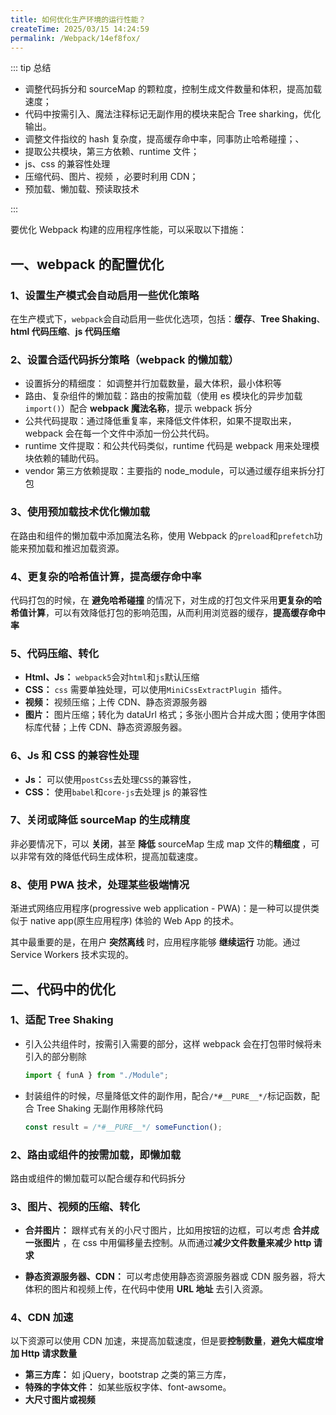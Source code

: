 ```yaml
---
title: 如何优化生产环境的运行性能？
createTime: 2025/03/15 14:24:59
permalink: /Webpack/14ef8fox/
---
```


::: tip 总结

- 调整代码拆分和 sourceMap 的颗粒度，控制生成文件数量和体积，提高加载速度；
- 代码中按需引入、魔法注释标记无副作用的模块来配合 Tree sharking，优化输出。
- 调整文件指纹的 hash 复杂度，提高缓存命中率，同事防止哈希碰撞；、
- 提取公共模块，第三方依赖、runtime 文件；
- js、css 的兼容性处理
- 压缩代码、图片、视频 ，必要时利用 CDN；
- 预加载、懒加载、预读取技术

:::

要优化 Webpack 构建的应用程序性能，可以采取以下措施：

## 一、webpack 的配置优化

### 1、设置生产模式会自动启用一些优化策略

在生产模式下，`webpack`会自动启用一些优化选项，包括：**缓存**、**Tree Shaking**、**html 代码压缩**、**js 代码压缩**

### 2、设置合适代码拆分策略（webpack 的懒加载）

- 设置拆分的精细度： 如调整并行加载数量，最大体积，最小体积等
- 路由、复杂组件的懒加载：路由的按需加载（使用 es 模块化的异步加载`import()`）配合 **webpack 魔法名称**，提示 webpack 拆分
- 公共代码提取：通过降低重复率，来降低文件体积，如果不提取出来，webpack 会在每一个文件中添加一份公共代码。
- runtime 文件提取：和公共代码类似，runtime 代码是 webpack 用来处理模块依赖的辅助代码。
- vendor 第三方依赖提取：主要指的 node_module，可以通过缓存组来拆分打包

### 3、使用预加载技术优化懒加载

在路由和组件的懒加载中添加魔法名称，使用 Webpack 的`preload`和`prefetch`功能来预加载和推迟加载资源。

### 4、更复杂的哈希值计算，提高缓存命中率

代码打包的时候，在 **避免哈希碰撞** 的情况下，对生成的打包文件采用**更复杂的哈希值计算**，可以有效降低打包的影响范围，从而利用浏览器的缓存，**提高缓存命中率**

### 5、代码压缩、转化

- **Html、Js：** `webpack5`会对`html`和`js`默认压缩
- **CSS：** `css` 需要单独处理，可以使用`MiniCssExtractPlugin `插件。
- **视频：** 视频压缩；上传 CDN、静态资源服务器
- **图片：** 图片压缩；转化为 dataUrl 格式；多张小图片合并成大图；使用字体图标库代替；上传 CDN、静态资源服务器。

### 6、Js 和 CSS 的兼容性处理

- **Js：** 可以使用`postCss`去处理`CSS`的兼容性，
- **CSS：** 使用`babel`和`core-js`去处理 js 的兼容性

### 7、关闭或降低 sourceMap 的生成精度

非必要情况下，可以 **关闭**，甚至 **降低** sourceMap 生成 map 文件的**精细度** ，可以非常有效的降低代码生成体积，提高加载速度。

### 8、使用 PWA 技术，处理某些极端情况

渐进式网络应用程序(progressive web application - PWA)：是一种可以提供类似于 native app(原生应用程序) 体验的 Web App 的技术。

其中最重要的是，在用户 **突然离线** 时，应用程序能够 **继续运行** 功能。通过 Service Workers 技术实现的。

## 二、代码中的优化

### 1、适配 Tree Shaking

- 引入公共组件时，按需引入需要的部分，这样 webpack 会在打包带时候将未引入的部分剔除

  ```js
  import { funA } from "./Module";
  ```

- 封装组件的时候，尽量降低文件的副作用，配合`/*#__PURE__*/`标记函数，配合 Tree Shaking 无副作用移除代码

  ```js
  const result = /*#__PURE__*/ someFunction();
  ```

### 2、路由或组件的按需加载，即懒加载

路由或组件的懒加载可以配合缓存和代码拆分

### 3、图片、视频的压缩、转化

- **合并图片：** 跟样式有关的小尺寸图片，比如用按钮的边框，可以考虑 **合并成一张图片** ，在 css 中用偏移量去控制。从而通过**减少文件数量来减少 http 请求**

- **静态资源服务器、CDN：** 可以考虑使用静态资源服务器或 CDN 服务器，将大体积的图片和视频上传，在代码中使用 **URL 地址** 去引入资源。

### 4、CDN 加速

以下资源可以使用 CDN 加速，来提高加载速度，但是要**控制数量**，**避免大幅度增加 Http 请求数量**

- **第三方库：** 如 jQuery，bootstrap 之类的第三方库，
- **特殊的字体文件：** 如某些版权字体、font-awsome。
- **大尺寸图片或视频**
